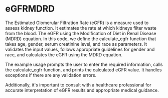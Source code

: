 # eGFRMDRD
The Estimated Glomerular Filtration Rate (eGFR) is a measure used to assess kidney function. It estimates the rate at which kidneys filter waste from the blood. The eGFR using the Modification of Diet in Renal Disease (MDRD) equation.
In this code, we define the calculate_egfr function that takes age, gender, serum creatinine level, and race as parameters. It validates the input values, follows appropriate guidelines for gender and race, and calculates the eGFR using the MDRD equation.

The example usage prompts the user to enter the required information, calls the calculate_egfr function, and prints the calculated eGFR value. It handles exceptions if there are any validation errors.

Additionally, it's important to consult with a healthcare professional for accurate interpretation of eGFR results and appropriate medical guidance.
